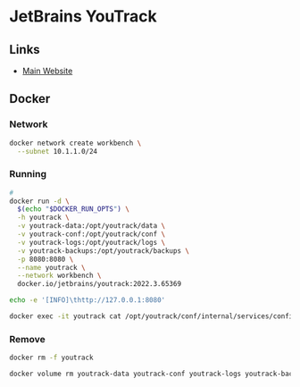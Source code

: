 # JetBrains YouTrack

## Links

- [Main Website](https://jetbrains.com/youtrack/)

## Docker

### Network

```sh
docker network create workbench \
  --subnet 10.1.1.0/24
```

### Running

```sh
#
docker run -d \
  $(echo "$DOCKER_RUN_OPTS") \
  -h youtrack \
  -v youtrack-data:/opt/youtrack/data \
  -v youtrack-conf:/opt/youtrack/conf \
  -v youtrack-logs:/opt/youtrack/logs \
  -v youtrack-backups:/opt/youtrack/backups \
  -p 8080:8080 \
  --name youtrack \
  --network workbench \
  docker.io/jetbrains/youtrack:2022.3.65369
```

```sh
echo -e '[INFO]\thttp://127.0.0.1:8080'
```

```sh
docker exec -it youtrack cat /opt/youtrack/conf/internal/services/configurationWizard/wizard_token.txt
```

### Remove

```sh
docker rm -f youtrack

docker volume rm youtrack-data youtrack-conf youtrack-logs youtrack-backups
```
